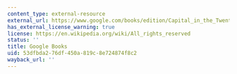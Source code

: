 ```yaml
---
content_type: external-resource
external_url: https://www.google.com/books/edition/Capital_in_the_Twenty_First_Century/dqEuDwAAQBAJ?hl=en&gbpv=1
has_external_license_warning: true
license: https://en.wikipedia.org/wiki/All_rights_reserved
status: ''
title: Google Books
uid: 53dfbda2-76df-450a-819c-8e724874f8c2
wayback_url: ''
---
```

